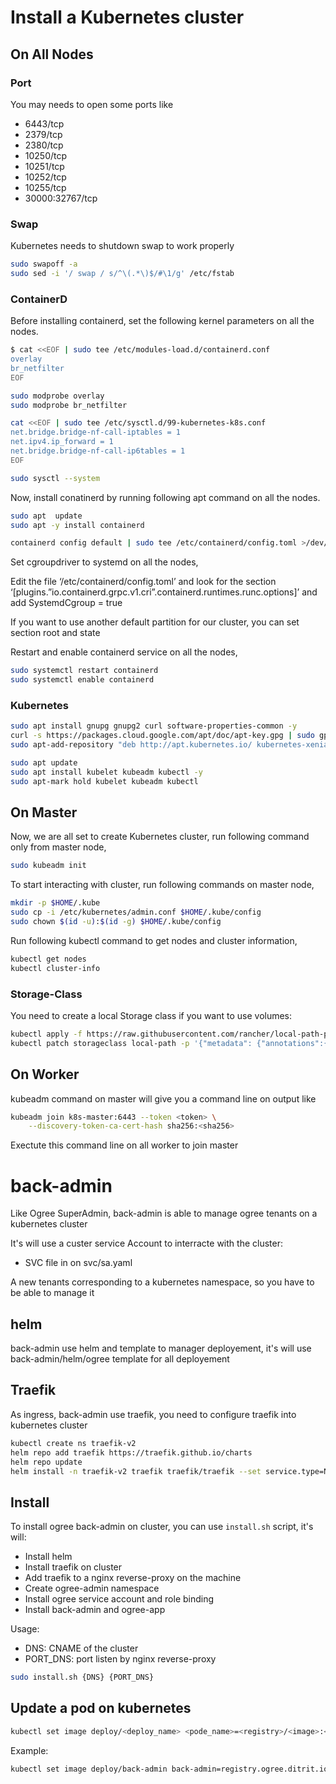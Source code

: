 # Install a Kubernetes cluster
## On All Nodes

### Port
You may needs to open some ports like 
- 6443/tcp
- 2379/tcp
- 2380/tcp
- 10250/tcp
- 10251/tcp
- 10252/tcp
- 10255/tcp
- 30000:32767/tcp

### Swap
Kubernetes needs to shutdown swap to work properly

```bash
sudo swapoff -a
sudo sed -i '/ swap / s/^\(.*\)$/#\1/g' /etc/fstab
```

### ContainerD

Before installing containerd, set the following kernel parameters on all the nodes.

```bash
$ cat <<EOF | sudo tee /etc/modules-load.d/containerd.conf
overlay
br_netfilter
EOF

sudo modprobe overlay
sudo modprobe br_netfilter

cat <<EOF | sudo tee /etc/sysctl.d/99-kubernetes-k8s.conf
net.bridge.bridge-nf-call-iptables = 1
net.ipv4.ip_forward = 1
net.bridge.bridge-nf-call-ip6tables = 1
EOF

sudo sysctl --system
```
Now, install conatinerd by running following apt command on all the nodes.

```bash
sudo apt  update
sudo apt -y install containerd

containerd config default | sudo tee /etc/containerd/config.toml >/dev/null 2>&1
```
Set cgroupdriver to systemd on all the nodes,

Edit the file ‘/etc/containerd/config.toml’ and look for the section ‘[plugins.”io.containerd.grpc.v1.cri”.containerd.runtimes.runc.options]’ and add SystemdCgroup = true

If you want to use another default partition for our cluster, you can set section root and state

Restart and enable containerd service on all the nodes,
```bash
sudo systemctl restart containerd
sudo systemctl enable containerd
```

### Kubernetes

```bash
sudo apt install gnupg gnupg2 curl software-properties-common -y
curl -s https://packages.cloud.google.com/apt/doc/apt-key.gpg | sudo gpg --dearmour -o /etc/apt/trusted.gpg.d/cgoogle.gpg
sudo apt-add-repository "deb http://apt.kubernetes.io/ kubernetes-xenial main"

sudo apt update
sudo apt install kubelet kubeadm kubectl -y
sudo apt-mark hold kubelet kubeadm kubectl
```

## On Master

Now, we are all set to create Kubernetes cluster, run following command only from master node,

```bash
sudo kubeadm init
```
To start interacting with cluster, run following commands on master node,
```bash
mkdir -p $HOME/.kube
sudo cp -i /etc/kubernetes/admin.conf $HOME/.kube/config
sudo chown $(id -u):$(id -g) $HOME/.kube/config
```
Run following kubectl command to get nodes and cluster information,
```bash
kubectl get nodes
kubectl cluster-info
```

### Storage-Class

You need to create a local Storage class if you want to use volumes:

```bash
kubectl apply -f https://raw.githubusercontent.com/rancher/local-path-provisioner/master/deploy/local-path-storage.yaml
kubectl patch storageclass local-path -p '{"metadata": {"annotations":{"storageclass.kubernetes.io/is-default-class":"true"}}}'
```

## On Worker

kubeadm command on master will give you a command line on output like
```bash
kubeadm join k8s-master:6443 --token <token> \
	--discovery-token-ca-cert-hash sha256:<sha256> 
```
Exectute this command line on all worker to join master

# back-admin

Like Ogree SuperAdmin, back-admin is able to manage ogree tenants on a kubernetes cluster

It's will use a custer service Account to interracte with the cluster:
- SVC file in on svc/sa.yaml

A new tenants corresponding to a kubernetes namespace, so you have to be able to manage it

## helm
back-admin use helm and template to manager deployement, it's will use back-admin/helm/ogree template for all deployement

## Traefik

As ingress, back-admin use traefik, you need to configure traefik into kubernetes cluster

```bash
kubectl create ns traefik-v2
helm repo add traefik https://traefik.github.io/charts
helm repo update
helm install -n traefik-v2 traefik traefik/traefik --set service.type=NodePort
```
## Install

To install ogree back-admin on cluster, you can use `install.sh` script, it's will:
- Install helm 
- Install traefik on cluster
- Add traefik to a nginx reverse-proxy on the machine
- Create ogree-admin namespace
- Install ogree service account and role binding
- Install back-admin and ogree-app

Usage:
 - DNS: CNAME of the cluster
 - PORT_DNS: port listen by nginx reverse-proxy

```bash
sudo install.sh {DNS} {PORT_DNS}
```

## Update a pod on kubernetes

```bash
kubectl set image deploy/<deploy_name> <pode_name>=<registry>/<image>:<tag>
```

Example:
```bash
kubectl set image deploy/back-admin back-admin=registry.ogree.ditrit.io/back-admin:0.4.3
```

